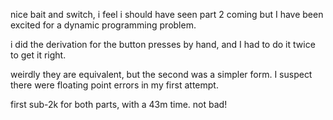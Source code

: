 nice bait and switch, i feel i should have seen part 2 coming but I have been
excited for a dynamic programming problem.

i did the derivation for the button presses by hand, and I had to do it twice
to get it right.

weirdly they are equivalent, but the second was a simpler form. I suspect there
were floating point errors in my first attempt.

first sub-2k for both parts, with a 43m time. not bad!
